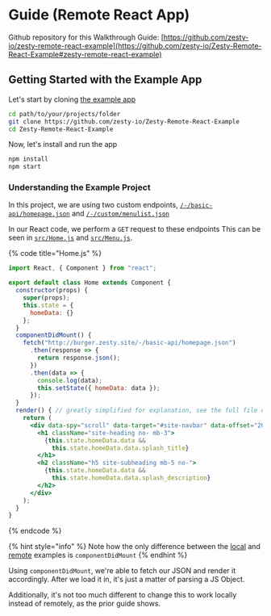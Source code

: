 # Guide \(Remote React App\)

Github repository for this Walkthrough Guide: [https://github.com/zesty-io/zesty-remote-react-example](https://github.com/zesty-io/Zesty-Remote-React-Example#zesty-remote-react-example)​

## Getting Started with the Example App

Let's start by cloning [the example app](https://github.com/zesty-io/Zesty-Remote-React-Example)

```bash
cd path/to/your/projects/folder
git clone https://github.com/zesty-io/Zesty-Remote-React-Example
cd Zesty-Remote-React-Example
```

Now, let's install and run the app

```bash
npm install
npm start
```

### Understanding the Example Project

In this project, we are using two custom endpoints, [`/-/basic-api/homepage.json`](https://6c706l48-dev.preview.zestyio.com/-/basic-api/homepage.json) and [`/-/custom/menulist.json`](https://6c706l48-dev.preview.zestyio.com/-/custom/menulist.json)

In our React code, we perform a `GET` request to these endpoints This can be seen in [`src/Home.js`](https://github.com/zesty-io/Zesty-Remote-React-Example/blob/master/src/Home.js) and [`src/Menu.js`](https://github.com/zesty-io/Zesty-Remote-React-Example/blob/master/src/Menu.js).

{% code title="Home.js" %}
```jsx
import React, { Component } from "react";

export default class Home extends Component {
  constructor(props) {
    super(props);
    this.state = {
      homeData: {}
    };
  }
  componentDidMount() {
    fetch("http://burger.zesty.site/-/basic-api/homepage.json")
      .then(response => {
        return response.json();
      })
      .then(data => {
        console.log(data);
        this.setState({ homeData: data });
      });
  }
  render() { // greatly simplified for explanation, see the full file on Github
    return (
      <div data-spy="scroll" data-target="#site-navbar" data-offset="200">
        <h1 className="site-heading no- mb-3">
          {this.state.homeData.data &&
            this.state.homeData.data.splash_title}
        </h1>
        <h2 className="h5 site-subheading mb-5 no-">
          {this.state.homeData.data &&
            this.state.homeData.data.splash_description}
        </h2>
      </div>
    );
  }
}
```
{% endcode %}

{% hint style="info" %}
Note how the only difference between the [local](https://github.com/zesty-io/zesty-org/tree/afa5f7fa7e3c4a65230b1295ae266512caa516ca/headless/react/local-guide.md#understanding-the-example-project) and [remote](https://github.com/zesty-io/zesty-org/tree/afa5f7fa7e3c4a65230b1295ae266512caa516ca/headless/react/remote-guide.md#understanding-the-example-project) examples is `componentDidMount`
{% endhint %}

Using `componentDidMount`, we're able to fetch our JSON and render it accordingly. After we load it in, it's just a matter of parsing a JS Object.

Additionally, it's not too much different to change this to work locally instead of remotely, as the prior guide shows.

